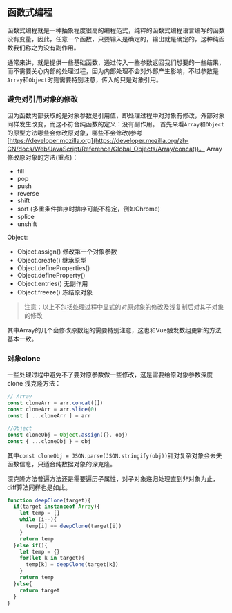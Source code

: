 ## 函数式编程

函数式编程就是一种抽象程度很高的编程范式，纯粹的函数式编程语言编写的函数没有变量，因此，任意一个函数，只要输入是确定的，输出就是确定的，这种纯函数我们称之为没有副作用。

通常来讲，就是提供一些基础函数，通过传入一些参数返回我们想要的一些结果，而不需要关心内部的处理过程，因为内部处理不会对外部产生影响，不过参数是`Array`和`Object`时则需要特别注意，传入的只是对象引用。

### 避免对引用对象的修改
因为函数内部获取的是对象参数是引用值，即处理过程中对对象有修改，外部对象同样发生改变，而这不符合纯函数的定义：没有副作用。
首先来看`Array`和`Object`的原型方法哪些会修改原对象，哪些不会修改(参考[https://developer.mozilla.org](https://developer.mozilla.org/zh-CN/docs/Web/JavaScript/Reference/Global_Objects/Array/concat))。
Array修改原对象的方法(重点)：
- fill
- pop
- push
- reverse
- shift
- sort (多重条件排序时排序可能不稳定，例如Chrome)
- splice
- unshift

Object:
- Object.assign() 修改第一个对象参数
- Object.create() 继承原型
- Object.defineProperties()
- Object.defineProperty()
- Object.entries() 无副作用
- Object.freeze() 冻结原对象

> 注意：以上不包括处理过程中显式的对原对象的修改及浅复制后对其子对象的修改

其中Array的几个会修改原数组的需要特别注意，这也和Vue触发数组更新的方法基本一致。

### 对象clone
一些处理过程中避免不了要对原参数做一些修改，这是需要给原对象参数深度clone
浅克隆方法：
```javascript
// Array
const cloneArr = arr.concat([])
const cloneArr = arr.slice(0)
const [ ...cloneArr ] = arr

//Object
const cloneObj = Object.assign({}, obj)
const { ...cloneObj } = obj
```
其中`const cloneObj = JSON.parse(JSON.stringify(obj))`针对复杂对象会丢失函数信息，只适合纯数据对象的深克隆。

深克隆方法普遍方法还是需要遍历子属性，对子对象递归处理直到非对象为止，diff算法同样也是如此。
```javascript
function deepClone(target){
  if(target instanceof Array){
    let temp = []
    while (i--){
      temp[i] == deepClone(target[i])
    }
    return temp
  }else if(){
    let temp = {}
    for(let k in target){
      temp[k] = deepClone(target[k])
    }
    return temp
  }else{
    return target
  }
}
```